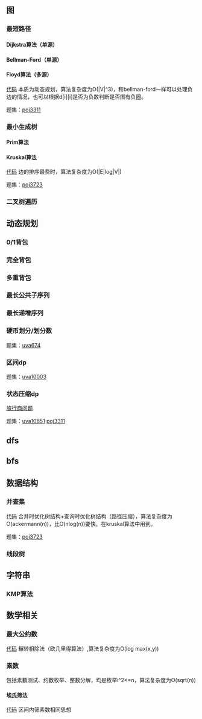 ## 图

### 最短路径

#### Dijkstra算法（单源）

#### Bellman-Ford（单源）

#### Floyd算法（多源）

[代码](./floyd.cpp)
本质为动态规划，算法复杂度为O(|V|^3)，和bellman-ford一样可以处理负边的情况，也可以根据d[i][i]是否为负数判断是否图有负圈。

题集：[poj3311](../poj/poj3311.cpp)

### 最小生成树

#### Prim算法

#### Kruskal算法

[代码](./kruskal.cpp)
边的排序最费时，算法复杂度为O(|E|log|V|)

题集：[poj3723](../poj/poj3723.cpp)

### 二叉树遍历

## 动态规划

### 0/1背包

### 完全背包

### 多重背包

### 最长公共子序列

### 最长递增序列

### 硬币划分/划分数

题集：[uva674](../uva/uva674.cpp)

### 区间dp

题集：[uva10003](../uva/uva10003.cpp)

### 状态压缩dp

[旅行商问题](./tsp.cpp)

题集：[uva10651](../uva/uva10651.cpp) [poj3311](../poj/poj3311.cpp)

## dfs

## bfs

## 数据结构

### 并查集

[代码](./union_find.cpp)
合并时优化树结构+查询时优化树结构（路径压缩），算法复杂度为O(ackermann(n))，比O(nlog(n))要快。在kruskal算法中用到。

题集：[poj3723](../poj/poj3723.cpp)

### 线段树

## 字符串

### KMP算法

## 数学相关

### 最大公约数

[代码](./代码.cpp)
辗转相除法（欧几里得算法）,算法复杂度为O(log max(x,y))

### 素数

包括素数测试、约数枚举、整数分解，均是枚举i^2<=n，算法复杂度为O(sqrt(n))

#### 埃氏筛法

[代码](./sieve.cpp) 区间内筛素数相同思想
